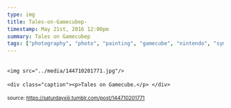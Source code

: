 ```yaml
---
type: img
title: Tales-on-Gamecubep-
timestamp: May 21st, 2016 12:00pm
summary: Tales on Gamecubep 
tags: ["photography", "photo", "painting", "gamecube", "nintendo", "symphonia", "mod", "art", "game"]
---
```


                
                
                
                                                                                        <img src="../media/144710201771.jpg"/>
                                                                                          <div class="caption"><p>Tales on Gamecube.</p> </div>
                                    
                
                
                
                
                                
<small>source: https://saturdayxiii.tumblr.com/post/144710201771</small>
